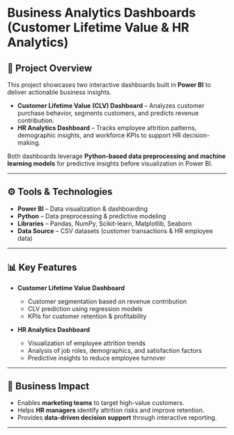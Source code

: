 # Business Analytics Dashboards (Customer Lifetime Value & HR Analytics)

## 📌 Project Overview  
This project showcases two interactive dashboards built in **Power BI** to deliver actionable business insights.  
- **Customer Lifetime Value (CLV) Dashboard** – Analyzes customer purchase behavior, segments customers, and predicts revenue contribution.  
- **HR Analytics Dashboard** – Tracks employee attrition patterns, demographic insights, and workforce KPIs to support HR decision-making.  

Both dashboards leverage **Python-based data preprocessing and machine learning models** for predictive insights before visualization in Power BI.  

---

## ⚙️ Tools & Technologies  
- **Power BI** – Data visualization & dashboarding  
- **Python** – Data preprocessing & predictive modeling  
- **Libraries** – Pandas, NumPy, Scikit-learn, Matplotlib, Seaborn  
- **Data Source** – CSV datasets (customer transactions & HR employee data)  

---

## 📊 Key Features  
- **Customer Lifetime Value Dashboard**  
  - Customer segmentation based on revenue contribution  
  - CLV prediction using regression models  
  - KPIs for customer retention & profitability  

- **HR Analytics Dashboard**  
  - Visualization of employee attrition trends  
  - Analysis of job roles, demographics, and satisfaction factors  
  - Predictive insights to reduce employee turnover  

---

## 🎯 Business Impact  
- Enables **marketing teams** to target high-value customers.  
- Helps **HR managers** identify attrition risks and improve retention.  
- Provides **data-driven decision support** through interactive reporting.  

---

 
